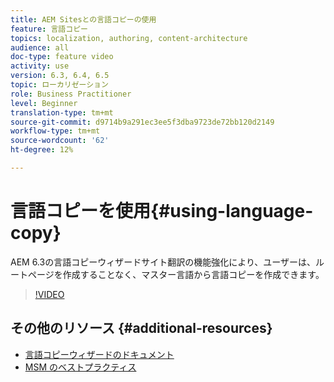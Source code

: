 ```yaml
---
title: AEM Sitesとの言語コピーの使用
feature: 言語コピー
topics: localization, authoring, content-architecture
audience: all
doc-type: feature video
activity: use
version: 6.3, 6.4, 6.5
topic: ローカリゼーション
role: Business Practitioner
level: Beginner
translation-type: tm+mt
source-git-commit: d9714b9a291ec3ee5f3dba9723de72bb120d2149
workflow-type: tm+mt
source-wordcount: '62'
ht-degree: 12%

---
```



# 言語コピーを使用{#using-language-copy}

AEM 6.3の言語コピーウィザードサイト翻訳の機能強化により、ユーザーは、ルートページを作成することなく、マスター言語から言語コピーを作成できます。

>[!VIDEO](https://video.tv.adobe.com/v/17116/?quality=9&learn=on)

## その他のリソース {#additional-resources}

* [言語コピーウィザードのドキュメント](https://helpx.adobe.com/experience-manager/6-5/sites/administering/using/tc-wizard.html)
* [MSM のベストプラクティス](https://helpx.adobe.com/experience-manager/6-5/sites/administering/using/msm-best-practices.html)
